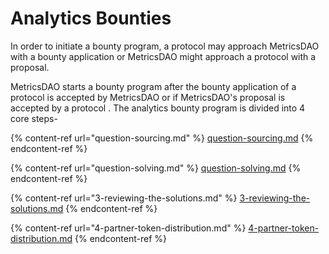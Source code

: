 # Analytics Bounties

In order to initiate a bounty program, a protocol may approach MetricsDAO with a bounty application or MetricsDAO might approach a protocol with a proposal.

MetricsDAO starts a bounty program after the bounty application of a protocol is accepted by MetricsDAO or if MetricsDAO's proposal is accepted by a protocol . The analytics bounty program is divided into 4 core steps-

{% content-ref url="question-sourcing.md" %}
[question-sourcing.md](question-sourcing.md)
{% endcontent-ref %}

{% content-ref url="question-solving.md" %}
[question-solving.md](question-solving.md)
{% endcontent-ref %}

{% content-ref url="3-reviewing-the-solutions.md" %}
[3-reviewing-the-solutions.md](3-reviewing-the-solutions.md)
{% endcontent-ref %}

{% content-ref url="4-partner-token-distribution.md" %}
[4-partner-token-distribution.md](4-partner-token-distribution.md)
{% endcontent-ref %}
